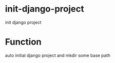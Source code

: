 # init-django-project
init django project

# Function

auto initial django project and mkdir some base path
